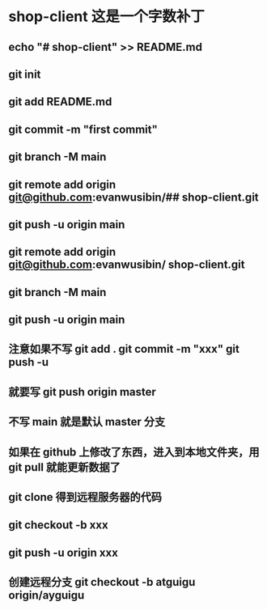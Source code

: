 # shop-client 这是一个字数补丁

## echo "# shop-client" >> README.md

## git init

## git add README.md

## git commit -m "first commit"

## git branch -M main

## git remote add origin git@github.com:evanwusibin/## shop-client.git

## git push -u origin main

## git remote add origin git@github.com:evanwusibin/ shop-client.git

## git branch -M main

## git push -u origin main

## 注意如果不写 git add . git commit -m "xxx" git push -u

## 就要写 git push origin master

## 不写 main 就是默认 master 分支

## 如果在 github 上修改了东西，进入到本地文件夹，用 git pull 就能更新数据了

## git clone 得到远程服务器的代码

## git checkout -b xxx

## git push -u origin xxx

## 创建远程分支 git checkout -b atguigu origin/ayguigu
